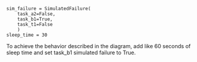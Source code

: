     sim_failure = SimulatedFailure(
        task_a2=False, 
        task_b1=True, 
        task_t1=False
        )
    sleep_time = 30


To achieve the behavior described in the diagram, add like 60 seconds of sleep time and set task_b1 simulated failure to True.